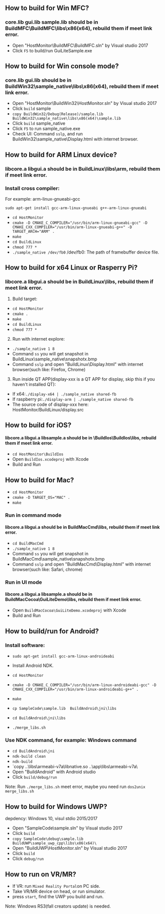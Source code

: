 ## How to build for Win MFC?
### core.lib gui.lib sample.lib should be in BuildMFC\BuildMFC\libs\x86(x64), rebuild them if meet link error.
- Open "HostMonitor\BuildMFC\BuildMFC.sln" by Visual studio 2017
- Click `F5` to build/run GuiLiteSample.exe

## How to build for Win console mode?
### core.lib gui.lib should be in BuildWin32\sample_native\libs\x86(x64), rebuild them if meet link error.
- Open "HostMonitor\BuildWin32\HostMonitor.sln" by Visual studio 2017
- Click `build` sample
- `copy BuildWin32/Debug(Release)/sample.lib BuildWin32\sample_native\libs\x86(x64)\sample.lib`
- Click `build` sample_native
- Click `F5` to run sample_native.exe
- Check UI: Command `sslp`, and run BuildWin32\sample_native\Display.html with internet browser.

## How to build for ARM Linux device?
### libcore.a libgui.a should be in BuildLinux\libs\arm, rebuild them if meet link error.
### Install cross compiler:
For example: arm-linux-gnueabi-gcc

`sudo apt-get install gcc-arm-linux-gnueabi g++-arm-linux-gnueabi`

- `cd HostMonitor`
- `cmake -D CMAKE_C_COMPILER="/usr/bin/arm-linux-gnueabi-gcc" -D CMAKE_CXX_COMPILER="/usr/bin/arm-linux-gnueabi-g++" -D TARGET_ARCH="ARM" .`
- `make`
- `cd BuildLinux`
- `chmod 777 *`
- `./sample_native /dev/fb0`   /dev/fb0: The path of framebuffer device file.

## How to build for x64 Linux or Rasperry Pi?
### libcore.a libgui.a should be in BuildLinux\libs, rebuild them if meet link error.
1. Build target:
- `cd HostMonitor`
- `cmake .`
- `make`
- `cd BuildLinux`
- `chmod 777 *`

2. Run with internet explore:
- `./sample_native 1 8`
- Command `ss` you will get snapshot in BuildLinux\sample_native\snapshotx.bmp
- Command `sslp` and open "BuildLinux\Display.html" with internet browser(such like: Firefox, Chrome)

3. Run inside QT APP(display-xxx is a QT APP for display, skip this if you haven't installed QT):
- If x64:`./display-x64 | ./sample_native shared-fb`
- If raspberry pi:`./display-arm | ./sample_native shared-fb`
- The source code of display-xxx here: HostMonitor/BuildLinux/display.src

## How to build for iOS?
#### libcore.a libgui.a libsample.a should be in \BuildIos\BuildIos\libs, rebuild them if meet link error.
- `cd HostMonitor\BuildIos`
- Open `BuildIos.xcodeproj` with Xcode
- Build and Run

## How to build for Mac?
- `cd HostMonitor`
- `cmake -D TARGET_OS="MAC" .`
- `make`

### Run in command mode
#### libcore.a libgui.a should be in BuildMacCmd\libs, rebuild them if meet link error.
- `cd BuildMacCmd`
- `./sample_native 1 8`
- Command `ss` you will get snapshot in BuildMacCmd\sample_native\snapshotx.bmp
- Command `sslp` and open "BuildMacCmd\Display.html" with internet browser(such like: Safari, chrome)

### Run in UI mode
#### libcore.a libgui.a libsample.a should be in BuildMacCocoa\GuiLiteDemo\libs, rebuild them if meet link error.
- Open `BuildMacCocoa\GuiLiteDemo.xcodeproj` with Xcode
- Build and Run

## How to build/run for Android?
### Install software:
- `sudo apt-get install gcc-arm-linux-androideabi`
- Install Android NDK.

- `cd HostMonitor`
- `cmake -D CMAKE_C_COMPILER="/usr/bin/arm-linux-androideabi-gcc" -D CMAKE_CXX_COMPILER="/usr/bin/arm-linux-androideabi-g++" .`
- `make`
- `cp SampleCode\sample.lib  BuildAndroid\jni\libs`
- `cd BuildAndroid\jni\libs`
- `./merge_libs.sh`

### Use NDK command, for example: Windows command
- `cd BuildAndroid\jni`
- `ndk-build clean`
- `ndk-build`
- `copy ..\libs\armeabi-v7a\libnative.so ..\app\libs\armeabi-v7a\
- Open "BuildAndroid" with Android studio
- Click `build/debug/run`

Note:
Run `./merge_libs.sh` meet error, maybe you need run `dos2unix merge_libs.sh`

## How to build for Windows UWP?
depdency: Windows 10, visul stdio 2015/2017

- Open "SampleCode\sample.sln" by Visual studio 2017
- Click `build` 
- `copy SampleCode\debug\sample.lib BuildUWP\sample_uwp_cpp\libs\x86(x64)\`
- Open "BuildUWP\HostMonitor.sln" by Visual studio 2017
- Click `build`
- Click `debug/run`

## How to run on VR/MR?
- If VR: run `Mixed Reality Portal`on PC side.
- Take VR/MR device on head, or run simulator.
- press `start`, find the UWP you build and run.

Note: Windows RS3(fall creators update) is needed.

